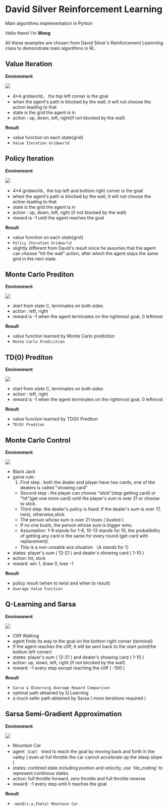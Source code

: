 # David Silver Reinforcement Learning

Main algorithms implementation in Pyhton

Hello there! I’m **Wong**

All these examples are chosen from David Silver's Reinforcement Leanrning class to demonstrate main algorithms in RL. 



## Value Iteration

**Environment** 

![](/Users/wongcheukwai/Desktop/1505801413419.jpg)

* 4*4 gridworld， the top left corner is the goal
* when the agent's path is blocked by the wall, it will not choose the action leading to that
* state is the grid the agent is in
* action : up, down, left, right(if not blocked by the wall)

**Result** 

* value function on each state(grid) 
* `Value Iteration Gridworld`


## Policy Iteration

**Environment** 

![](/Users/wongcheukwai/Desktop/policyiteration.jpg)

* 4*4 gridworld，the top left and bottom right corner is the goal
* when the agent's path is blocked by the wall, it will not choose the action leading to that
* state is the grid the agent is in
* action : up, down, left, right (if not blocked by the wall)
* reward is -1 until the agent reaches the goal

**Result** 

* value function on each state(grid)
* `Policy Iteration Gridworld`
* slightly different from David's result since he assumes that the agent can choose "hit the wall" action, after which the agent stays the same grid in the next state.



## Monte Carlo Prediton

**Environment** 

![](/Users/wongcheukwai/Desktop/rw1.jpg)

* start from state C, terminates on both sides
* action : left, right 
* reward is -1 when the agent terminates on the rightmost goal, 0 leftmost

**Result** 

* value function learned by Monte Carlo prediciton
* `Monte Carlo Predicition`


## TD(0) Prediton

**Environment** 

![](/Users/wongcheukwai/Desktop/rw1.jpg)

* start from state C, terminates on both sides
* action : left, right 
* reward is -1 when the agent terminates on the rightmost goal, 0 leftmost

**Result** 

* value function learned by TD(0) Prediton
* `TD(0) Prediton`


## Monte Carlo Control

**Environment** 

![](/Users/wongcheukwai/Desktop/bj.jpg)

* Black Jack
* game rule: 
 	1.  First step : both the dealer and player have two cards, one of the dealers is called "showing card"
	*  Second step : the player can choose "stick"(stop getting card) or "hit"(get one more card) until the player's sum is over 21 or choose to stick.
	*  Third step: the dealer's policy is fixed: if the dealer's sum is over 17, twist, otherwise,stick.
	*  The person whose sum is over 21 loses ( busted ).
	*  If no one busts, the person whose sum is bigger wins.
	*  Assumption: 1-9 stands for 1-9, 10-13 stands for 10, the probalibility of getting any card is the same for every round (get card with replacement).
	*  This is a non-unsable ace situation （A stands for 1）
* states: player's sum ( 12-21 ) and dealer's showing card ( 1-10 )
* action: hit, stick
* reward: win 1, draw 0, lose -1
	

**Result** 

* policy result (when to twist and when to result)
* `Average Value Function`


## Q-Learning and Sarsa
**Environment** 

![](/Users/wongcheukwai/Desktop/cw.jpg)

* Cliff Walking
* agent finds its way to the goal on the bottom right corner (terminal)
* If the agent reaches the cliff, it will be sent back to the start point(the bottom left corner)
* states: player's sum ( 12-21 ) and dealer's showing card ( 1-10 )
* action: up, down, left, right (if not blocked by the wall) 
* reward: -1 every step except reaching the cliff ( -100 )	

**Result** 

* `Sarsa & Qlearning Average Reward Comparison`
*  optimal path abtained by Q Learning
*  a much safer path abtained by Sarsa ( more iterations required )


## Sarsa Semi-Gradient Approximation
**Environment** 

![](/Users/wongcheukwai/Desktop/moc.jpg)

* Mountain Car
* agent（car） tried to reach the goal by moving back and forth in the valley ( even at full throttle the car cannot accelerate up the steep slope )
* states: contined state including postion and velocity, use `tile_coding' to represent continous states
* action: full throttle forward, zero throttle and full throttle reverse 
* reward: -1 every step until it reaches the goal	

**Result** 

* `-maxQ(s,a,theta) Mountain Car`



